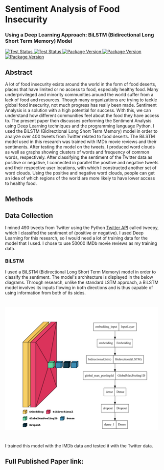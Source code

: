 # Sentiment Analysis of Food Insecurity
### Using a Deep Learning Approach: BiLSTM (Bidirectional Long Short Term Memory) Model

</p>
<p align="left">
<a href="https://www.tweepy.org/">
    <img src="https://img.shields.io/badge/powered%20by-tweepy-blue" alt="Test Status">
</a>
<a href="https://github.com/keras-team/keras">
    <img src="https://img.shields.io/badge/powered%20by-keras-brightgreen" alt="Test Status">
</a>
<a href="https://matplotlib.org">
    <img src="https://img.shields.io/badge/powered%20by-matplotlib-brightgreen" alt="Package Version">
</a>
<a href="https://www.nltk.org">
    <img src="https://img.shields.io/badge/powered%20by-nltk-brightgreen" alt="Package Version">
</a>
<a href="https://pypi.org/project/wordcloud/">
    <img src="https://img.shields.io/badge/powered%20by-wordcloud-brightgreen" alt="Package Version">
</a>
</p>

## Abstract
A lot of food insecurity exists around the world in the form of food deserts, places that have limited or no access to food, especially healthy food. Many underprivileged and minority communities around the world suffer from a lack of food and resources. Though many organizations are trying to tackle global food insecurity, not much progress has really been made. Sentiment Analysis is a solution with a high potential for success. With this, we can understand how different communities feel about the food they have access to. The present paper then discusses performing the Sentiment Analysis using Deep Learning techniques and the programming language Python. I used the BiLSTM (Bidirectional Long Short Term Memory) model in order to analyze over 400 tweets from Twitter related to food deserts. The BiLSTM model used in this research was trained with IMDb movie reviews and their sentiments. After testing the model on the tweets, I produced word clouds as well as graphs showing clusters of words and frequency of common words, respectively. After classifying the sentiment of the Twitter data as positive or negative, I connected in parallel the positive and negative tweets and their respective user locations, with which I constructed another set of word clouds. Using the positive and negative word clouds, people can get an idea of which regions of the world are more likely to have lower access to healthy food. 

## Methods

## Data Collection
I mined 490 tweets from Twitter using the Python <a href="https://www.tweepy.org/">Twitter API</a> called tweepy, which I classifed the sentiment of (positive or negative). I used Deep Learning for this research, so I would need a lot of training data for the model that I used. I chose to use 50000 IMDb movie reviews as my training data.

### BiLSTM
I used a BiLSTM (Bidirectional Long Short Term Memory) model in order to classify the sentiment. The model's architecture is displayed in the below diagrams. Through research, unlike the standard LSTM approach, a BiLSTM model involves its inputs flowing in both directions and is thus capable of using information from both of its sides.
#
<img src="BiLSTM_model.png" width=500, height=400>

#
I trained this model with the IMDb data and tested it with the Twitter data.

## Full Published Paper link:


